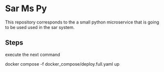 # Sar Ms Py

This repository corresponds to the a small python microservice that is going to be used used in the sar system.

## Steps

execute the next command

docker compose -f docker_compose/deploy.full.yaml up

<br/>
